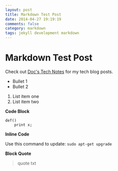 ```yaml
---
layout: post
title: Markdown Test Post
date: 2014-04-27 19:19:19
comments: false
category: markdown
tags: jekyll development markdown
---
```


# Markdown Test Post

Check out [Doc's Tech Notes][1] for my tech blog posts.

* Bullet 1
* Bullet 2

1. List item one
2. List item two

**Code Block**

    def()
    	print x;

**Inline Code**

Use this command to update: `sudo apt-get upgrade`

**Block Quote**

> quote txt

[1]:http://www.docstechnotes.com 
